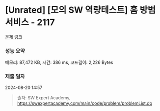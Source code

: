 # [Unrated] [모의 SW 역량테스트] 홈 방범 서비스 - 2117 

[문제 링크](https://swexpertacademy.com/main/code/problem/problemDetail.do?contestProbId=AV5V61LqAf8DFAWu) 

### 성능 요약

메모리: 87,472 KB, 시간: 386 ms, 코드길이: 2,226 Bytes

### 제출 일자

2024-08-20 14:57



> 출처: SW Expert Academy, https://swexpertacademy.com/main/code/problem/problemList.do